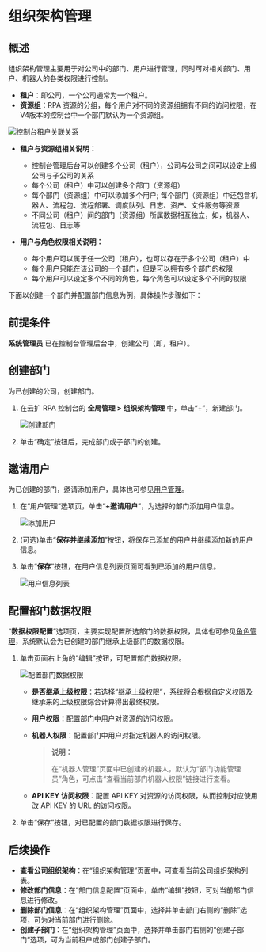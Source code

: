 # 组织架构管理

## 概述

组织架构管理主要用于对公司中的部门、用户进行管理，同时可对相关部门、用户、机器人的各类权限进行控制。

- **租户**：即公司，一个公司通常为一个租户。 
- **资源组**：RPA 资源的分组，每个用户对不同的资源组拥有不同的访问权限，在V4版本的控制台中一个部门默认为一个资源组。

![控制台租户关联关系](https://docimages.blob.core.chinacloudapi.cn/images/Console/oragination20210629.png)

- **租户与资源组相关说明：**
    - 控制台管理后台可以创建多个公司（租户），公司与公司之间可以设定上级公司与子公司的关系
    - 每个公司（租户）中可以创建多个部门（资源组）
    - 每个部门（资源组）中可以添加多个用户; 每个部门（资源组）中还包含机器人、流程包、流程部署、调度队列、日志、资产、文件服务等资源
    - 不同公司（租户）间的部门（资源组）所属数据相互独立，如，机器人、流程包、日志等

- **用户与角色权限相关说明：**

    - 每个用户可以属于任一公司（租户），也可以存在于多个公司（租户）中
    - 每个用户只能在该公司的一个部门，但是可以拥有多个部门的权限
    - 每个用户可以设定多个不同的角色，每个角色可以设定多个不同的权限


下面以创建一个部门并配置部门信息为例，具体操作步骤如下：

## 前提条件

**系统管理员** 已在控制台管理后台中，创建公司（即，租户）。

## 创建部门

为已创建的公司，创建部门。

1. 在云扩 RPA 控制台的 **全局管理 > 组织架构管理** 中，单击“+”，新建部门。

    ![创建部门](https://docimages.blob.core.chinacloudapi.cn/images/Console/createdepartment20210329.png)

2. 单击“确定”按钮后，完成部门或子部门的创建。

## 邀请用户

为已创建的部门，邀请添加用户，具体也可参见[用户管理](../management/usersmanagement.md)。

1. 在“用户管理”选项页，单击“**+邀请用户**”，为选择的部门添加用户信息。

   ![添加用户](https://docimages.blob.core.chinacloudapi.cn/images/Console/saveuser20210329.png)

2. (可选)单击“**保存并继续添加**”按钮，将保存已添加的用户并继续添加新的用户信息。
3. 单击“**保存**”按钮，在用户信息列表页面可看到已添加的用户信息。

   ![用户信息列表](https://docimages.blob.core.chinacloudapi.cn/images/Console/userlist20210329.png)

## 配置部门数据权限

“**数据权限配置**”选项页，主要实现配置所选部门的数据权限，具体也可参见[角色管理](../management/rolesmanagement.md)，系统默认会为已创建的部门继承上级部门的数据权限。

1. 单击页面右上角的“编辑”按钮，可配置部门数据权限。

    ![配置部门数据权限](https://docimages.blob.core.chinacloudapi.cn/images/Console/settingdataprivige20210630.png)

    - **是否继承上级权限**：若选择“继承上级权限”，系统将会根据自定义权限及继承来的上级权限综合计算得出最终权限。
    - **用户权限**：配置部门中用户对资源的访问权限。
    - **机器人权限**：配置部门中用户对指定机器人的访问权限。

        >**说明：**
        >
        >在“机器人管理”页面中已创建的机器人，默认为“部门功能管理员”角色，可点击“查看当前部门机器人权限”链接进行查看。

    - **API KEY 访问权限**：配置 API KEY 对资源的访问权限，从而控制对应使用改 API KEY 的 URL 的访问权限。

2. 单击“保存”按钮，对已配置的部门数据权限进行保存。

## 后续操作

- **查看公司组织架构**：在“组织架构管理”页面中，可查看当前公司组织架构列表。
- **修改部门信息**：在“部门信息配置”页面中，单击“编辑”按钮，可对当前部门信息进行修改。
- **删除部门信息**：在“组织架构管理”页面中，选择并单击部门右侧的“删除”选项，可为对当前部门进行删除。
- **创建子部门**：在“组织架构管理”页面中，选择并单击部门右侧的“创建子部门”选项，可为当前租户或部门创建子部门。
